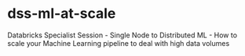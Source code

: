 # dss-ml-at-scale
Databricks Specialist Session - Single Node to Distributed ML - How to scale your Machine Learning pipeline to deal with high data volumes
